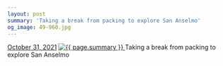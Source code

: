 ```yaml
---
layout: post
summary: 'Taking a break from packing to explore San Anselmo'
og_image: 49-960.jpg
---
```


<p>
  <time>
    <a href="/49">October 31, 2021</a>
  </time>
  <a href="/49">
    <img src="{{ site.assets_url }}/49-480.jpg" srcset="{{ site.assets_url }}/49-240.jpg 240w, {{ site.assets_url }}/49-480.jpg 480w, {{ site.assets_url }}/49-720.jpg 720w, {{ site.assets_url }}/49-960.jpg 960w" sizes="(min-width: 700px) 50vw, calc(100vw - 2rem)" alt="{{ page.summary }}" />
  </a>
  <span>Taking a break from packing to explore San Anselmo</span>
</p>

